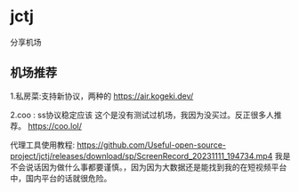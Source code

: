 # jctj
分享机场
## 机场推荐
1.私房菜:支持新协议，两种的
https://air.kogeki.dev/

2.coo : ss协议稳定应该 这个是没有测试过机场，我因为没买过。反正很多人推荐。
https://coo.lol/


代理工具使用教程:
https://github.com/Useful-open-source-project/jctj/releases/download/sp/ScreenRecord_20231111_194734.mp4
 我是不会说话因为做什么事都要谨慎。，因为因为大数据还是能找到我的在短视频平台中，国内平台的话就很危险。


